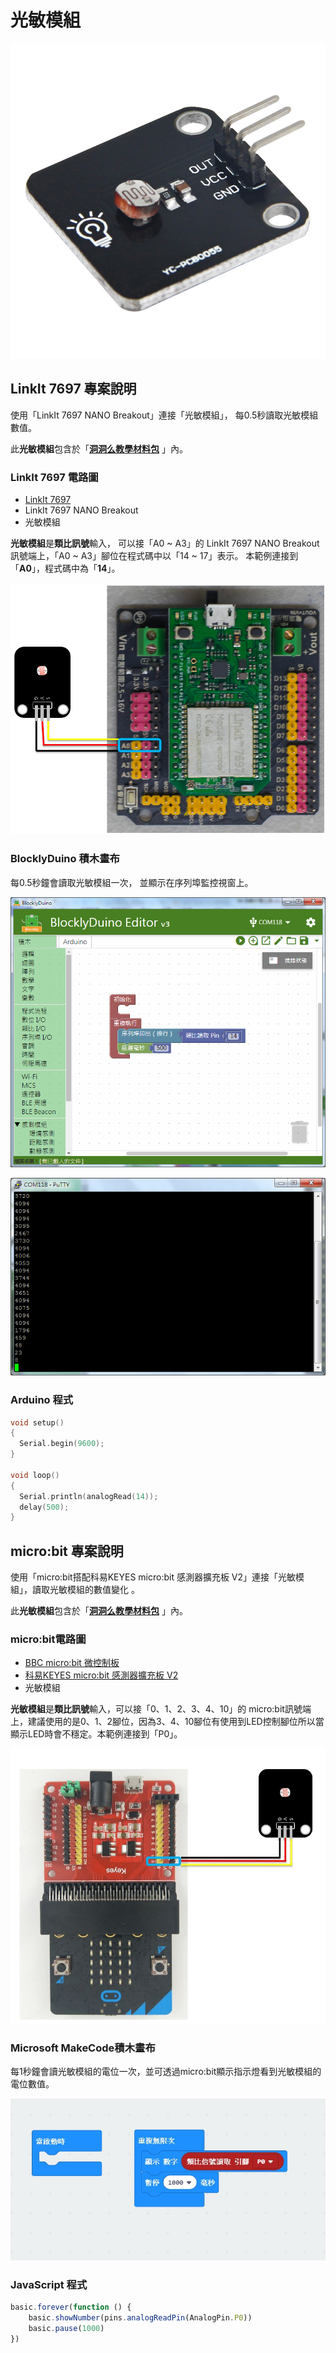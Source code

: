 # 光敏模組

![](../../.gitbook/assets/linkit7697_light_00.jpg)

## LinkIt 7697 專案說明

使用「LinkIt 7697 NANO Breakout」連接「光敏模組」， 每0.5秒讀取光敏模組數值。

此**光敏模組**包含於「[**洞洞么教學材料包**](https://www.robotkingdom.com.tw/product/rk-education-kit-001/) 」內。

### LinkIt 7697 電路圖

* [LinkIt 7697](https://www.robotkingdom.com.tw/product/linkit-7697/)
* LinkIt 7697 NANO Breakout
* 光敏模組

**光敏模組**是**類比訊號**輸入， 可以接「A0 ~ A3」的 LinkIt 7697 NANO Breakout訊號端上，「A0 ~ A3」腳位在程式碼中以「14 ~ 17」表示。 本範例連接到「**A0**」，程式碼中為「**14**」。

![](../../.gitbook/assets/linkit7697_light_01.png)

### BlocklyDuino 積木畫布

每0.5秒鐘會讀取光敏模組一次， 並顯示在序列埠監控視窗上。

![](../../.gitbook/assets/linkit7697_light_02.png)

![](../../.gitbook/assets/linkit7697_light_03.png)

### Arduino 程式

```c
void setup()
{
  Serial.begin(9600);
}

void loop()
{
  Serial.println(analogRead(14));
  delay(500);
}
```

## micro:bit 專案說明

使用「micro:bit搭配科易KEYES micro:bit 感測器擴充板 V2」連接「光敏模組」，讀取光敏模組的數值變化 。

此**光敏模組**包含於「[**洞洞么教學材料包**](https://www.robotkingdom.com.tw/product/rk-education-kit-001/) 」內。

### micro:bit電路圖

* [BBC micro:bit 微控制板
  ](https://www.robotkingdom.com.tw/product/bbc-microbit-1/)
* [科易KEYES micro:bit 感測器擴充板 V2
  ](https://www.robotkingdom.com.tw/product/keyes-microbit-sensor-breakout-v2/)
* 光敏模組

**光敏模組**是**類比訊號**輸入，可以接「0、1、2、3、4、10」的 micro:bit訊號端上，建議使用的是0、1、2腳位，因為3、4、10腳位有使用到LED控制腳位所以當顯示LED時會不穩定。本範例連接到「P0」。

![](../../.gitbook/assets/01.jpg)

### Microsoft MakeCode積木畫布

每1秒鐘會讀光敏模組的電位一次，並可透過micro:bit顯示指示燈看到光敏模組的電位數值。

![](../../.gitbook/assets/02.jpg)

### JavaScript 程式

```javascript
basic.forever(function () {
    basic.showNumber(pins.analogReadPin(AnalogPin.P0))
    basic.pause(1000)
})
```

